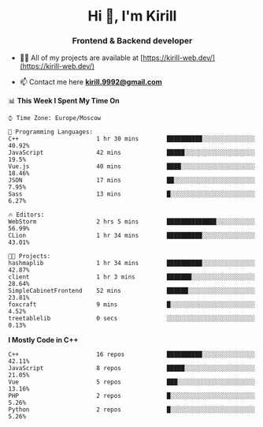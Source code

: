 <h1 align="center">Hi 👋, I'm Kirill</h1>
<h3 align="center">Frontend & Backend developer</h3>

- 👨‍💻 All of my projects are available at [https://kirill-web.dev/](https://kirill-web.dev/)

- 📫 Contact me here **kirill.9992@gmail.com**











<!--START_SECTION:waka-->
📊 **This Week I Spent My Time On** 

```text
⌚︎ Time Zone: Europe/Moscow

💬 Programming Languages: 
C++                      1 hr 30 mins        ██████████░░░░░░░░░░░░░░░   40.92% 
JavaScript               42 mins             █████░░░░░░░░░░░░░░░░░░░░   19.5% 
Vue.js                   40 mins             ████░░░░░░░░░░░░░░░░░░░░░   18.46% 
JSON                     17 mins             ██░░░░░░░░░░░░░░░░░░░░░░░   7.95% 
Sass                     13 mins             █░░░░░░░░░░░░░░░░░░░░░░░░   6.27%

🔥 Editors: 
WebStorm                 2 hrs 5 mins        ██████████████░░░░░░░░░░░   56.99% 
CLion                    1 hr 34 mins        ██████████░░░░░░░░░░░░░░░   43.01%

🐱‍💻 Projects: 
hashmaplib               1 hr 34 mins        ██████████░░░░░░░░░░░░░░░   42.87% 
client                   1 hr 3 mins         ███████░░░░░░░░░░░░░░░░░░   28.64% 
SimpleCabinetFrontend    52 mins             ██████░░░░░░░░░░░░░░░░░░░   23.81% 
foxcraft                 9 mins              █░░░░░░░░░░░░░░░░░░░░░░░░   4.52% 
treetablelib             0 secs              ░░░░░░░░░░░░░░░░░░░░░░░░░   0.13%

```

**I Mostly Code in C++** 

```text
C++                      16 repos            ██████████░░░░░░░░░░░░░░░   42.11% 
JavaScript               8 repos             █████░░░░░░░░░░░░░░░░░░░░   21.05% 
Vue                      5 repos             ███░░░░░░░░░░░░░░░░░░░░░░   13.16% 
PHP                      2 repos             █░░░░░░░░░░░░░░░░░░░░░░░░   5.26% 
Python                   2 repos             █░░░░░░░░░░░░░░░░░░░░░░░░   5.26%

```



<!--END_SECTION:waka-->
